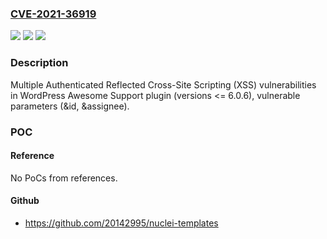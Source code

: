 ### [CVE-2021-36919](https://cve.mitre.org/cgi-bin/cvename.cgi?name=CVE-2021-36919)
![](https://img.shields.io/static/v1?label=Product&message=Awesome%20Support%20(WordPress%20plugin)&color=blue)
![](https://img.shields.io/static/v1?label=Version&message=%3C%3D%206.0.6%3C%3D%206.0.6%20&color=brighgreen)
![](https://img.shields.io/static/v1?label=Vulnerability&message=CWE-79%20Cross-site%20Scripting%20(XSS)&color=brighgreen)

### Description

Multiple Authenticated Reflected Cross-Site Scripting (XSS) vulnerabilities in WordPress Awesome Support plugin (versions <= 6.0.6), vulnerable parameters (&id, &assignee).

### POC

#### Reference
No PoCs from references.

#### Github
- https://github.com/20142995/nuclei-templates

